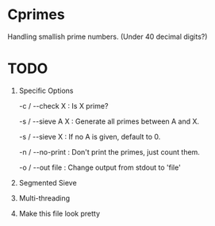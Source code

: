Cprimes
=======

Handling smallish prime numbers. (Under 40 decimal digits?)

TODO
====

1) Specific Options

	-c / --check X     : Is X prime?

	-s / --sieve A X   : Generate all primes between A and X.
	
	-s / --sieve X     : If no A is given, default to 0.
	
	-n / --no-print    : Don't print the primes, just count them.
	
	-o / --out file    : Change output from stdout to 'file'

2) Segmented Sieve

3) Multi-threading

4) Make this file look pretty
